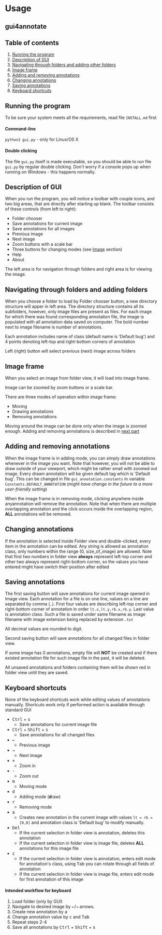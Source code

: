 # Usage
## gui4annotate

## Table of contents

1. [Running the program](#run)
2. [Description of GUI](#gui)
6. [Navigating through folders and adding other folders](#folders)
3. [Image frame](#image)
4. [Adding and removing annotations](#anno)
5. [Changing annotations](#change-anno)
7. [Saving annotations](#save)
8. [Keyboard shortcuts](#key)

## Running the program <a name="#run"></a>

To be sure your system meets all the requirements, read file `INSTALL.md` first

#### Command-line

`python3 gui.py` - only for Linux/OS X

#### Double clicking

The file `gui.py` itself is made executable, so you should be able to run file `gui.py` by regular double clicking. Don't worry if a console pops up when running on Windows - this happens normally.

## Description of GUI <a name="#gui"></a>

When you run the program, you will notice a toolbar with couple icons, and two big areas, that are directly after starting up blank.
The toolbar consists of these controls (from left to right):

+ Folder chooser
+ Save annotations for current image
+ Save annotations for all images
+ Previous image
+ Next image
+ Zoom buttons with a scale bar
+ Three buttons for changing modes (see [Image](#image) section)
+ Help 
+ About

The left area is for navigation through folders and right area is for viewing the image.

## Navigating through folders and adding folders <a name="#folders"></a>

When you choose a folder to load by Folder chooser button, a new directory structure will apper in left area. The directory structure contains all its subfolders, however, only image files are present as files. For each image for which there was found corresponding annotation file, the image is populated with all annotation data saved on computer. The bold number next to image filename is number of annotations.

Each annotation includes name of class (default name is 'Default bug') and 4 points denoting left-top and right-bottom corners of annotation

Left (right) button will select previous (next) image across folders

## Image frame <a name="#image"></a>

When you select an image from folder view, it will load into image frame.

Image can be zoomed by zoom buttons or a scale bar.

There are three modes of operation within image frame:

+ Moving 
+ Drawing annotations
+ Removing annotations

Moving around the image can be done only when the image is zoomed enough. Adding and removing annotations is described in [next part](#anno)

## Adding and removing annotations <a name="#anno"></a>

When the image frame is in adding mode, you can simply draw annotations whenever in the image you want. Note that however, you will not be able to draw outside of your viewport, which might be rather small with zoomed out image. Every drawn annotation will be given default tag which is 'Default bug'. This can be changed in file `gui_annotation.constants` in variable `Constants.DEFAULT_ANNOTATION` (*might have change in the future to a more user-friendly setting*)

When the image frame is in removing mode, clicking anywhere inside anyannotation will remove the annotation. Note that when there are multiple overlapping annotation and the click occurs inside the overlapping region, **ALL** annotations will be removed.

## Changing annotations <a name="#change-anno"></a>

If the annotation is selected inside Folder view and double-clicked, every item in the annotation can be edited. Any string is allowed as annotation class, only numbers within the range (0, size_of_image) are allowed. Note that first two numbers in folder view **always** represent left-top corner and other two always represent right-bottom corner, so the values you have entered might have switch their position after edited

## Saving annotations <a name="#save"></a>

The first saving button will save annotations for current image opened in Image view. Each annotation for a file is on one line, values on a line are separated by comma (`,`). First four values are describing left-top corner and right-bottom corner of annotation in order `lt.x,lt.y,rb.x,rb.y`. Last value is annotation class. Such a file is saved under same filename as image filename with image extension being replaced by extension `.txt`

All decimal values are rounded to digit.

Second saving button will save annotations for all changed files in folder view.

If some image has 0 annotations, empty file will **NOT** be created and if there existed annotation file for such image file in the past, it will be deleted.

All unsaved annotations and folders containing them will be shown red in folder view until they are saved.


## Keyboard shortcuts <a name="#key"></a>

None of the keyboard shortcuts work while editing values of annotations manually. Shortcuts work only if performed action is available through standard GUI

+ <kbd>Ctrl</kbd> + <kbd>s</kbd>
  + Save annotations for current image file
+ <kbd>Ctrl</kbd> + <kbd>Shift</kbd> + <kbd>s</kbd>
  + Save annotations for all changed files
+ <kbd>&larr;</kbd>
  + Previous image
+ <kbd>&rarr;</kbd>
  + Next image
+ <kbd>+</kbd>
  + Zoom in
+ <kbd>-</kbd>
  + Zoom out
+ <kbd>m</kbd>
  + Moving mode
+ <kbd>d</kbd>
  + Adding mode (**d**raw)
+ <kbd>r</kbd>
  + Removing mode
+ <kbd>a</kbd>
  + Creates new annotation in the current image with values `lt = rb = [0,0]` and annotation class is 'Default bug' to modify manually.
+ <kbd>Del</kbd>
  + If the current selection in folder view is annotation, deletes this annotation
  + If the current selection in folder view is image file, deletes **ALL** annotations for this image file
+ <kbd>c</kbd>
  + If the current selection in folder view is annotation, enters edit mode for annotation's class, using <kbd>Tab</kbd> you can rotate through all fields of annotation
  + If the current selection in folder view is image file, enters edit mode for first annotation of this image


#### Intended workflow for keyboard

1. Load folder (only by GUI)
2. Navigate to desired image by <kbd>&larr;</kbd>/<kbd>&rarr;</kbd> arrows.
3. Create new annotation by <kbd>a</kbd>
4. Change annotation value by <kbd>c</kbd> and <kbd>Tab</kbd>
5. Repeat steps 2-4
6. Save all annotations by <kbd>Ctrl</kbd> + <kbd>Shift</kbd> + <kbd>s</kbd>


